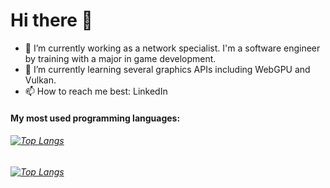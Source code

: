 # Hi there 👋
- 🔭 I’m currently working as a network specialist. I'm a software engineer by training with a major in game development.
- 🌱 I’m currently learning several graphics APIs including WebGPU and Vulkan.
- 📫 How to reach me best: LinkedIn

#### My most used programming languages:
 ###### [![Top Langs](https://github-readme-stats.vercel.app/api/top-langs/?username=anteroul&layout=compact&theme=merko&langs_count=8)](https://github.com/anuraghazra/github-readme-stats#gh-dark-mode-only)
 ###### [![Top Langs](https://github-readme-stats.vercel.app/api/top-langs/?username=anteroul&layout=compact&theme=merko&langs_count=8)](https://github.com/anuraghazra/github-readme-stats#gh-light-mode-only)
